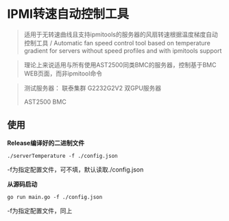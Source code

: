 # IPMI转速自动控制工具

> 适用于无转速曲线且支持ipmitools的服务器的风扇转速根据温度梯度自动控制工具 
> / Automatic fan speed control tool based on temperature gradient for servers without speed profiles and with ipmitools support

> 理论上来说适用与所有使用AST2500同类BMC的服务器，控制基于BMC WEB页面，而非ipmitool命令
 
> 测试服务器： 联泰集群 G2232G2V2 双GPU服务器
> 
> AST2500 BMC

## 使用
**Release编译好的二进制文件**

```
./serverTemperature -f ./config.json
```
-f为指定配置文件，可不填，默认读取./config.json


**从源码启动**

```
go run main.go -f ./config.json
```
-f为指定配置文件，同上

